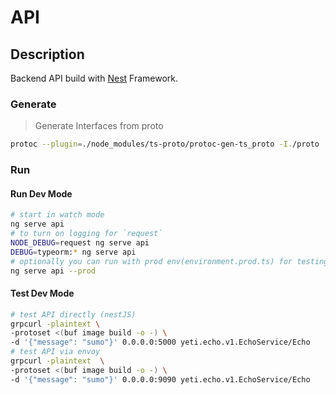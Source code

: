 # API

## Description

Backend API build with [Nest](https://github.com/nestjs/nest) Framework.

### Generate

> Generate Interfaces from proto

```bash
protoc --plugin=./node_modules/ts-proto/protoc-gen-ts_proto -I./proto  --ts_proto_out=apps/api/src/app/echo/interfaces  ./proto/echo.proto
```

### Run

#### Run Dev Mode

```bash
# start in watch mode
ng serve api
# to turn on logging for `request`
NODE_DEBUG=request ng serve api
DEBUG=typeorm:* ng serve api
# optionally you can run with prod env(environment.prod.ts) for testing! use this for testing only.
ng serve api --prod
```

#### Test Dev Mode

```bash
# test API directly (nestJS)
grpcurl -plaintext \
-protoset <(buf image build -o -) \
-d '{"message": "sumo"}' 0.0.0.0:5000 yeti.echo.v1.EchoService/Echo
# test API via envoy
grpcurl -plaintext  \
-protoset <(buf image build -o -) \
-d '{"message": "sumo"}' 0.0.0.0:9090 yeti.echo.v1.EchoService/Echo
```
